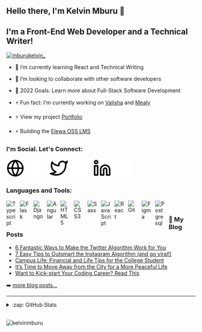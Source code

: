 ## Hello there, I'm Kelvin Mburu 👋

## I'm a Front-End Web Developer and a Technical Writer!


<p align="left"> <a href="https://twitter.com/mburukelvin_" target="blank"><img src="https://img.shields.io/twitter/follow/mburukelvin_?logo=twitter&style=for-the-badge" alt="mburukelvin_" /></a> </p>

- 🌱 I’m currently learning React and Technical Writing

- 👯 I’m looking to collaborate with other software developers

- 🥅 2022 Goals: Learn more about Full-Stack Software Development

- ⚡ Fun fact: I'm currently working on [Valisha](https://valisha.herokuapp.com/) and [Mealy](https://github.com/kelvinmburu/mealy-front)

- ⚡ View my project [Portfolio](https://kelvinmburu.github.io/kelvin_portfolio/)

- ⚡ Building the [Elewa OSS LMS](https://github.com/italanta/elewa)


### I'm Social. Let's Connect:

[![website](./img/globe-light.svg)](https://mburukelvin.wordpress.com/#gh-light-mode-only)
[![website](./img/globe-dark.svg)](https://mburukelvin.wordpress.com/#gh-dark-mode-only)
&nbsp;&nbsp;
[![website](./img/twitter-light.svg)](https://twitter.com/mburukelvin_#gh-light-mode-only)
[![website](./img/twitter-dark.svg)](https://twitter.com/mburukelvin_#gh-dark-mode-only)
&nbsp;&nbsp;
[![website](./img/linkedin-light.svg)](https://www.linkedin.com/in/kelvin-m-560a25135/#gh-light-mode-only)
[![website](./img/linkedin-dark.svg)](https://www.linkedin.com/in/kelvin-m-560a25135/#gh-dark-mode-only)
&nbsp;&nbsp;

### Languages and Tools:


<img align="left" alt="Typescript" width="26px" src="https://cdn.jsdelivr.net/gh/devicons/devicon/icons/typescript/typescript-plain.svg" style="padding-right:10px;"/>
<img align="left" alt="Flask" width="26px" src="https://cdn.jsdelivr.net/gh/devicons/devicon/icons/flask/flask-original-wordmark.svg" style="padding-right:10px;"/>
<img align="left" alt="Django" width="26px" src="https://cdn.jsdelivr.net/gh/devicons/devicon/icons/django/django-plain.svg" style="padding-right:10px;" />
<img align="left" alt="Angular" width="26px" src="https://cdn.jsdelivr.net/gh/devicons/devicon/icons/angularjs/angularjs-original.svg" style="padding-right:10px;"/>
<img align="left" alt="HTML5" width="26px" src="https://cdn.jsdelivr.net/gh/devicons/devicon/icons/html5/html5-original.svg" style="padding-right:10px;" />
<img align="left" alt="CSS3" width="26px" src="https://cdn.jsdelivr.net/gh/devicons/devicon/icons/css3/css3-original.svg" style="padding-right:10px;" />
<img align="left" alt="Sass" width="26px" src="https://cdn.jsdelivr.net/gh/devicons/devicon/icons/sass/sass-original.svg" style="padding-right:10px;" />
<img align="left" alt="JavaScript" width="26px" src="https://cdn.jsdelivr.net/gh/devicons/devicon/icons/javascript/javascript-original.svg" style="padding-right:10px;" />
<img align="left" alt="React" width="26px" src="https://cdn.jsdelivr.net/gh/devicons/devicon/icons/react/react-original.svg" style="padding-right:10px;" />
<img align="left" alt="Git" width="26px" src="https://cdn.jsdelivr.net/gh/devicons/devicon/icons/git/git-plain.svg" style="padding-right:10px;"/>
<img align="left" alt="Figma" width="26px" src="https://cdn.jsdelivr.net/gh/devicons/devicon/icons/figma/figma-original.svg" style="padding-right:10px;"/>
<img align="left" alt="Postgresql" width="26px" src="https://cdn.jsdelivr.net/gh/devicons/devicon/icons/postgresql/postgresql-original-wordmark.svg" style="padding-right:10px;"/>


<br />


### 📕 My Blog Posts

<!-- BLOG-POST-LIST:START -->
- [6 Fantastic Ways to Make the Twitter Algorithm Work for You](https://mburukelvin.wordpress.com/2021/04/02/6-fantastic-ways-to-make-the-2021-twitter-algorithm-work-for-you/)
- [7 Easy Tips to Outsmart the Instagram Algorithm &lpar;and go viral!&rpar;](https://mburukelvin.wordpress.com/2021/03/30/7-easy-tips-to-outsmart-the-instagram-algorithm-in-2021-and-go-viral/)
- [Campus Life: Financial and Life Tips for the College Student](https://mburukelvin.wordpress.com/2021/02/07/campus-life-financial-and-life-tips-for-the-college-student-in-2021/)
- [It’s Time to Move Away from the City for a More Peaceful Life](https://mburukelvin.wordpress.com/2021/02/04/its-time-to-move-away-from-the-city-for-a-more-peaceful-life/)
- [Want to Kick-start Your Coding Career? Read This](https://mburukelvin.wordpress.com/2021/02/04/want-to-kick-start-your-coding-career-read-this/)
<!-- BLOG-POST-LIST:END -->

➡️ [more blog posts...](https://mburukelvin.wordpress.com/)

---

<details>
  <summary>:zap: GitHub Stats</summary>

  <img align="left" alt="kelvinmburu's GitHub Stats" src="https://github-readme-stats.vercel.app/api?username=kelvinmburu&show_icons=true&hide_border=false&title_color=ff652f&icon_color=FFE400&bg_color=09131B&text_color=ffffff&border_color=0c1a25" />

</details>

[website]: https://mburukelvin.wordpress.com/
[twitter]: https://twitter.com/mburukelvin_
[linkedin]: https://www.linkedin.com/in/kelvin-m-560a25135/

<br />

<p><img align="left" src="https://github-readme-stats.vercel.app/api/top-langs?username=kelvinmburu&show_icons=true&locale=en&layout=compact" alt="kelvinmburu" /></p>
